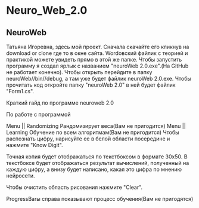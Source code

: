 # Neuro_Web_2.0
NeuroWeb
------------------------------------------------------------------------------------------------------------------
Татьяна Игоревна, здесь мой проект.
Сначала скачайте его кликнув на download or clone где то в окне сайта.
Wordовский файлик с теорией и практикой можете увидеть прямо в этой же папке.
Чтобы запустить программу я создал ярлык с названием "neuroWeb 2.0.exe".(На GitHub не работает конечно).
Чтобы открыть перейдите в папку neuroWeb//bin//debug, а там уже будет файлик neuroWeb 2.0.exe.
Чтобы прочитать код откройте папку "neuroWeb 2.0" в ней будет файлик "Form1.cs".

Краткий гайд по программе neuroweb 2.0 

По работе с программой


Menu || Randomizing
	Рандомизирует веса(Вам не пригодится)
Menu || Learning
	Обучение по всем алгоритмам(Вам не пригодится)
Чтобы распознать цифру, нарисуйте ее в белой области посередине и нажмите "Know Digit".

Точная копия будет отображаться по текстбоксом в формате 30х50.
В текстбоксе будет отображаться результат вычислений, полученный на каждую цифру, а внизу будет написано, какая это цифра по мнению нейросети.


Чтобы очистить область рисования нажмите "Clear".


ProgressBarы справа показывают процесс обучения(Вам не пригодятся) 
 

